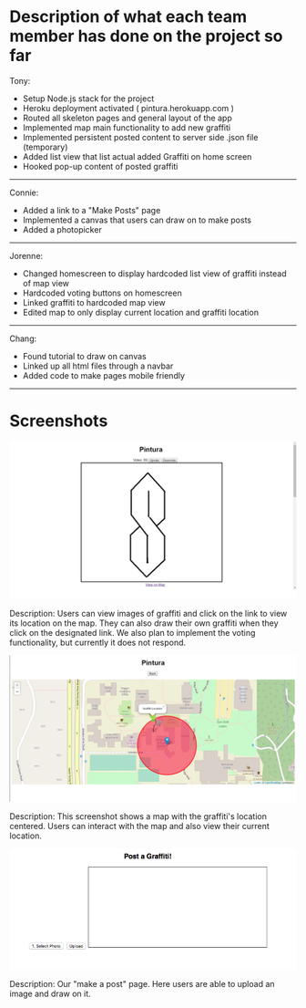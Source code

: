 # Description of what each team member has done on the project so far

Tony:
- Setup Node.js stack for the project
- Heroku deployment activated ( pintura.herokuapp.com )
- Routed all skeleton pages and general layout of the app
- Implemented map main functionality to add new graffiti
- Implemented persistent posted content to server side .json file (temporary)
- Added list view that list actual added Graffiti on home screen
- Hooked pop-up content of posted graffiti

---

Connie:
- Added a link to a "Make Posts" page
- Implemented a canvas that users can draw on to make posts
- Added a photopicker

---

Jorenne:
- Changed homescreen to display hardcoded list view of graffiti instead of map view
- Hardcoded voting buttons on homescreen
- Linked graffiti to hardcoded map view
- Edited map to only display current location and graffiti location

---

Chang:
- Found tutorial to draw on canvas
- Linked up all html files through a navbar
- Added code to make pages mobile friendly

---

# Screenshots 

![alt tag](images/milestone5_screenshot1.png)

Description: Users can view images of graffiti and click on the link to view its location on the map. They can also draw their own graffiti when they click on the designated link. We also plan to implement the voting functionality, but currently it does not respond.


![alt tag](images/milestone5_screenshot2.png)

Description: This screenshot shows a map with the graffiti's location centered. Users can interact with the map and also view their current location.

![alt tag](images/post-page.JPG)

Description: Our "make a post" page. Here users are able to upload an image and draw on it.
